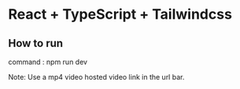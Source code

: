 # React + TypeScript + Tailwindcss

## How to run
command : npm run dev

Note: Use a mp4 video hosted video link in the url bar.
